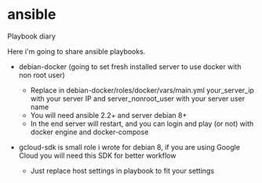 # ansible
Playbook diary

Here i'm going to share ansible playbooks. 

- debian-docker (going to set fresh installed server to use docker with non root user)
	* Replace in debian-docker/roles/docker/vars/main.yml your_server_ip with your server IP and server_nonroot_user with your server user name 
	* You will need ansible 2.2+ and server debian 8+
	* In the end server will restart, and you can login and play (or not) with docker engine and docker-compose

- gcloud-sdk is small role i wrote for debian 8, if you are using Google Cloud you will need this SDK for better workflow
	* Just replace host settings in playbook to fit your settings

